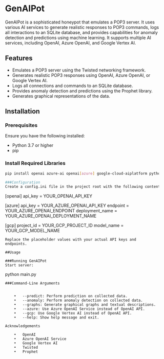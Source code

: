 # GenAIPot

GenAIPot is a sophisticated honeypot that emulates a POP3 server. It uses various AI services to generate realistic responses to POP3 commands, logs all interactions to an SQLite database, and provides capabilities for anomaly detection and predictions using machine learning. It supports multiple AI services, including OpenAI, Azure OpenAI, and Google Vertex AI.

## Features

- Emulates a POP3 server using the Twisted networking framework.
- Generates realistic POP3 responses using OpenAI, Azure OpenAI, or Google Vertex AI.
- Logs all connections and commands to an SQLite database.
- Provides anomaly detection and predictions using the Prophet library.
- Generates graphical representations of the data.

## Installation

### Prerequisites

Ensure you have the following installed:

- Python 3.7 or higher
- pip

### Install Required Libraries

```bash
pip install openai azure-ai openai[azure] google-cloud-aiplatform python-dotenv pandas scikit-learn fbprophet email asyncio sqlite3 matplotlib twisted```

###Configuration
Create a config.ini file in the project root with the following content:
```
[openai]
api_key = YOUR_OPENAI_API_KEY

[azure]
api_key = YOUR_AZURE_OPENAI_API_KEY
endpoint = YOUR_AZURE_OPENAI_ENDPOINT
deployment_name = YOUR_AZURE_OPENAI_DEPLOYMENT_NAME

[gcp]
project_id = YOUR_GCP_PROJECT_ID
model_name = YOUR_GCP_MODEL_NAME
```
Replace the placeholder values with your actual API keys and endpoints.

##Usage

###Running GenAIPot
Start server:
```
python main.py
```
###Command-Line Arguments


	•	--predict: Perform prediction on collected data.
	•	--anomaly: Perform anomaly detection on collected data.
	•	--graphs: Generate graphical graphs and textual descriptions.
	•	--azure: Use Azure OpenAI Service instead of OpenAI API.
	•	--gcp: Use Google Vertex AI instead of OpenAI API.
	•	--help: Show help message and exit.

Acknowledgements

	•	OpenAI
	•	Azure OpenAI Service
	•	Google Vertex AI
	•	Twisted
	•	Prophet
    
